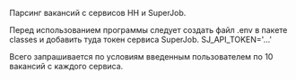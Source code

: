 Парсинг вакансий с сервисов HH и SuperJob.

Перед использованием программы следует создать файл .env в пакете classes
и добавить туда токен сервиса SuperJob.
SJ_API_TOKEN='...'

Всего запрашивается по условиям
введенным пользователем по 10 вакансий с каждого сервиса.
